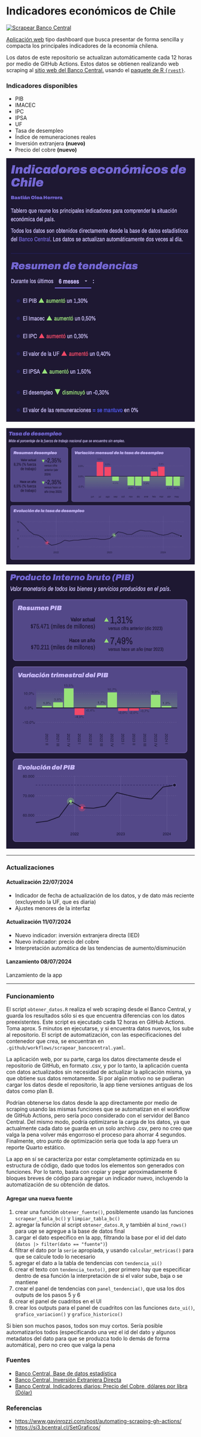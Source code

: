 # Indicadores económicos de Chile

[![Scrapear Banco Central](https://github.com/bastianolea/economia_chile/actions/workflows/scrapear_bancocentral.yaml/badge.svg)](https://github.com/bastianolea/economia_chile/actions/workflows/scrapear_bancocentral.yaml)

[Aplicación web](https://bastianoleah.shinyapps.io/economia_chile/) tipo dashboard que busca presentar de forma sencilla y compacta los principales indicadores de la economía chilena.

Los datos de este repositorio se actualizan automáticamente cada 12 horas por medio de GitHub Actions. Estos datos se obtienen realizando web scraping al [sitio web del Banco Central.](https://www.bcentral.cl/web/banco-central) usando el [paquete de R `{rvest}`](https://rvest.tidyverse.org).

### Indicadores disponibles
- PIB
- IMACEC
- IPC
- IPSA
- UF
- Tasa de desempleo
- Índice de remuneraciones reales
- Inversión extranjera **(nuevo)**
- Precio del cobre **(nuevo)**


![](otros/pantallazos/pantallazo1.png)

![](otros/pantallazos/pantallazo2.png)

![](otros/pantallazos/pantallazo3.png)

----

### Actualizaciones

#### Actualización 22/07/2024
- Indicador de fecha de actualización de los datos, y de dato más reciente (excluyendo la UF, que es diaria)
- Ajustes menores de la interfaz

#### Actualización 11/07/2024
- Nuevo indicador: inversión extranjera directa (IED)
- Nuevo indicador: precio del cobre
- Interpretación automática de las tendencias de aumento/disminución

#### Lanzamiento 08/07/2024
Lanzamiento de la app

----

### Funcionamiento
El script `obtener_datos.R` realiza el web scraping desde el Banco Central, y guarda los resultados sólo si es que encuentra diferencias con los datos preexistentes. Este script es ejecutado cada 12 horas en GitHub Actions. Toma aprox. 5 minutos en ejecutarse, y si encuentra datos nuevos, los sube al repositorio. El script de automatización, con las especificaciones del contenedor que crea, se encuentran en `.github/workflows/scrapear_bancocentral.yaml`.

La aplicación web, por su parte, carga los datos directamente desde el repositorio de GitHub, en formato .csv, y por lo tanto, la aplicación cuenta con datos actualizados sin necesidad de actualizar la aplicación misma, ya que obtiene sus datos remotamente. Si por algún motivo no se pudieran cargar los datos desde el repositorio, la app tiene versiones antiguas de los datos como plan B. 

Podrían obtenerse los datos desde la app directamente por medio de scraping usando las mismas funciones que se automatizan en el workflow de GitHub Actions, pero sería poco considerado con el servidor del Banco Central. Del mismo modo, podría optimizarse la carga de los datos, ya que actualmente cada dato se guarda en un solo archivo .csv, pero no creo que valga la pena volver más engorroso el proceso para ahorrar 4 segundos. Finalmente, otro punto de optimización sería que toda la app fuera un reporte Quarto estático.

La app en sí se caracteriza por estar completamente optimizada en su estructura de código, dado que todos los elementos son generados con funciones. Por lo tanto, basta con copiar y pegar aproximadamente 6 bloques breves de código para agregar un indicador nuevo, incluyendo la automatización de su obtención de datos.


#### Agregar una nueva fuente

1. crear una función `obtener_fuente()`, posiblemente usando las funciones `scrapear_tabla_bc()` y `limpiar_tabla_bc()`
2. agregar la función al script `obtener_datos.R`, y también al `bind_rows()` para uqe se agregue a la base de datos final
3. cargar el dato específico en la app, filtrando la base por el id del dato (`datos |> filter(dato == "fuente")`) 
4. filtrar el dato por la `serie` apropiada, y usando `calcular_metricas()` para que se calcule todo lo necesario
5. agregar el dato a la tabla de tendencias con `tendencia_ui()`
6. crear el texto con `tendencia_texto()`, peor primero hay que especificar dentro de esa función la interpretación de si el valor sube, baja o se mantiene
7. crear el panel de tendencias con `panel_tendencia()`, que usa los dos outputs de los pasos 5 y 6
8. crear el panel de cuadritos en el UI
9. crear los outputs para el panel de cuadritos con las funciones `dato_ui()`, `grafico_variacion()` y `grafico_historico()`

Si bien son muchos pasos, todos son muy cortos. Sería posible automatizarlos todos (especificando una vez el id del dato y algunos metadatos del dato para que se produzca todo lo demás de forma automática), pero no creo que valga la pena


### Fuentes
- [Banco Central, Base de datos estadística](https://si3.bcentral.cl/siete)
- [Banco Central, Inversión Extranjera Directa](https://www.bcentral.cl/areas/estadisticas/inversion-extranjera-directa-ied)
- [Banco Central, Indicadores diarios: Precio del Cobre, dólares por libra (Dólar)](https://si3.bcentral.cl/Indicadoressiete/secure/IndicadoresDiarios.aspx)


### Referencias
- https://www.gavinrozzi.com/post/automating-scraping-gh-actions/
- https://si3.bcentral.cl/SetGraficos/